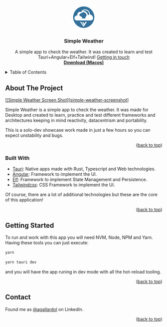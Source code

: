 <div align="center">
  <a href="https://github.com/agallardol/simple-weather">
    <img src="src-tauri/icons/Square310x310Logo.png" alt="Logo" width="80" height="80">
  </a>

  <h3 align="center">Simple Weather</h3>

  <p align="center">
    A simple app to check the weather. It was created to learn and test Tauri+Angular+Elf+Tailwind!
    <a href="https://www.linkedin.com/in/agallardol/">Getting in touch</a>
    <br />
    <a href="https://raw.githubusercontent.com/agallardol/simple-weather/main/readme-assets/Simple weather.app"><strong>Download (Macos)</strong></a>
  </p>
</div>



<!-- TABLE OF CONTENTS -->
<details>
  <summary>Table of Contents</summary>
  <ol>
    <li>
      <a href="#about-the-project">About The Project</a>
      <ul>
        <li><a href="#built-with">Built With</a></li>
      </ul>
    </li>
    <li>
      <a href="#getting-started">Getting Started</a>
    </li>
    <li><a href="#contact">Contact</a></li>
  </ol>
</details>



<!-- ABOUT THE PROJECT -->
## About The Project

[![Simple Weather Screen Shot][simple-weather-screenshot]](readme-assets/app.png)

Simple Weather is a simple app to check the weather. It was made for Desktop and created to learn, practice and test different frameworks and architectures keeping in mind reactivity, datacentrism and portability.

This is a solo-dev showcase work made in just a few hours so you can expect unstability and bugs.

<p align="right">(<a href="#readme-top">back to top</a>)</p>


### Built With

* [Tauri](https://tauri.app/): Native apps made with Rust, Typescript and Web technologies.
* [Angular](https://angular.io/): Framework to implement the UI.
* [Elf](https://ngneat.github.io/elf/): Framework to implement State Management and Persistence.
* [Tailwindcss](https://tailwindcss.com/): CSS Framework to implement the UI.

Of course, there are a lot of additional technologies but these are the core of this application!

<p align="right">(<a href="#readme-top">back to top</a>)</p>


<!-- GETTING STARTED -->
## Getting Started

To run and work with this app you will need NVM, Node, NPM and Yarn. Having these tools you can just execute:

```sh
yarn
```
```sh
yarn tauri dev
```

and you will have the app runing in dev mode with all the hot-reload tooling.


<p align="right">(<a href="#readme-top">back to top</a>)</p>


<!-- CONTACT -->
## Contact

Found me as [@agallardol](https://www.linkedin.com/in/agallardol/) on LinkedIn.

<p align="right">(<a href="#readme-top">back to top</a>)</p>

